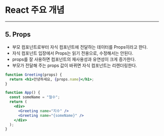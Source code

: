 # React 주요 개념

---

## 5. Props

- 부모 컴포넌트로부터 자식 컴포넌트에 전달하는 데이터를 Props이라고 한다.
- 자식 컴포넌트 입장에서 Props는 읽기 전용으로, 수정해서는 안된다.
- props를 잘 사용하면 컴포넌트의 재사용성과 유연성이 크게 증가한다.
- 부모가 전달해 주는 props 값이 바뀌면 자식 컴포넌트는 리렌더링한다.

```jsx
function Greeting(props) {
  return <h1>안녕하세요, {props.name}</h1>;
}

function App() {
  const someName = "철수";
  return (
    <div>
      <Greeting name="지수" />
      <Greeting name="{someName}" />
    </div>
  );
}
```
